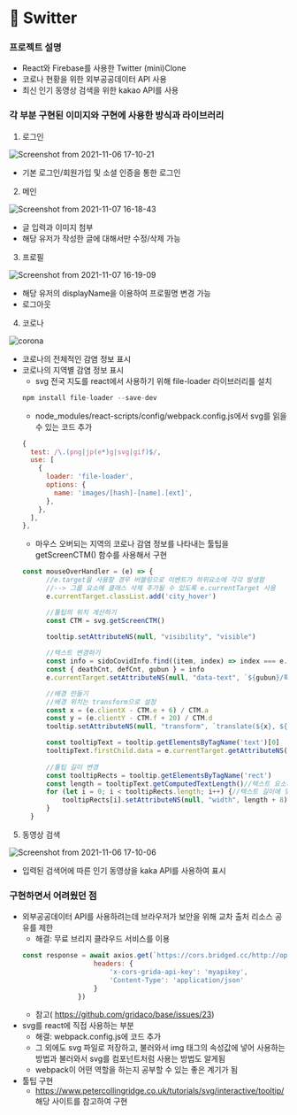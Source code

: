 # 🍬 Switter 
### 프로젝트 설명
* React와 Firebase를 사용한 Twitter (mini)Clone
* 코로나 현황을 위한 외부공공데이터 API 사용
* 최신 인기 동영상 검색을 위한 kakao API를 사용

### 각 부분 구현된 이미지와 구현에 사용한 방식과 라이브러리
1. 로그인

![Screenshot from 2021-11-06 17-10-21](https://user-images.githubusercontent.com/74355328/140602911-c095bbe8-a3f1-48fb-b3cc-0ae6ea067996.png)

* 기본 로그인/회원가입 및 소셜 인증을 통한 로그인


2. 메인

![Screenshot from 2021-11-07 16-18-43](https://user-images.githubusercontent.com/74355328/140636325-cddf112a-e258-4ca6-8395-4892a154cdd6.png) 

* 글 입력과 이미지 첨부
* 해당 유저가 작성한 글에 대해서만 수정/삭제 가능


3. 프로필

![Screenshot from 2021-11-07 16-19-09](https://user-images.githubusercontent.com/74355328/140636328-d4935e6e-a906-423a-9a62-387eeb35cce5.png)

* 해당 유저의 displayName을 이용하여 프로필명 변경 가능 
* 로그아웃


4. 코로나 

![corona](https://user-images.githubusercontent.com/74355328/146196626-114d1872-d5c5-4060-b6a5-c6e52e6131ec.gif)

* 코로나의 전체적인 감염 정보 표시
* 코로나의 지역별 감염 정보 표시
  * svg 전국 지도를 react에서 사용하기 위해 file-loader 라이브러리를 설치
  ```javascript
  npm install file-loader --save-dev
  ```
   * node_modules/react-scripts/config/webpack.config.js에서 svg를 읽을 수 있는 코드 추가
  ```javascript
  {
    test: /\.(png|jp(e*)g|svg|gif)$/,
    use: [
      {
        loader: 'file-loader',
        options: {
          name: 'images/[hash]-[name].[ext]',
        },
      },
    ],
  },
  ```
   * 마우스 오버되는 지역의 코로나 감염 정보를 나타내는 툴팁을 getScreenCTM() 함수를 사용해서 구현
  ```javascript
  const mouseOverHandler = (e) => {
        //e.target을 사용할 경우 버블링으로 이벤트가 하위요소에 각각 발생함
        //--> 그룹 요소에 클래스 삭제 추가될 수 있도록 e.currentTarget 사용 
        e.currentTarget.classList.add('city_hover')

        //툴팁의 위치 계산하기
        const CTM = svg.getScreenCTM()
       
        tooltip.setAttributeNS(null, "visibility", "visible")

        //텍스트 변경하기
        const info = sidoCovidInfo.find((item, index) => index === e.currentTarget.tabIndex)
        const { deathCnt, defCnt, gubun } = info
        e.currentTarget.setAttributeNS(null, "data-text", `${gubun}/확진자:${defCnt}명/사망자:${deathCnt}명`)

        //배경 만들기
        //배경 위치는 transform으로 설정 
        const x = (e.clientX - CTM.e + 6) / CTM.a
        const y = (e.clientY - CTM.f + 20) / CTM.d
        tooltip.setAttributeNS(null, "transform", `translate(${x}, ${y})`)

        const tooltipText = tooltip.getElementsByTagName('text')[0]
        tooltipText.firstChild.data = e.currentTarget.getAttributeNS(null, "data-text");
        
        //툴팁 길이 변경 
        const tooltipRects = tooltip.getElementsByTagName('rect')
        const length = tooltipText.getComputedTextLength()//텍스트 요소의 길이 구하기
        for (let i = 0; i < tooltipRects.length; i++) {//텍스트 길이에 맞게 넓이 변경
            tooltipRects[i].setAttributeNS(null, "width", length + 8);
        }    
    }
   ```

5. 동영상 검색

![Screenshot from 2021-11-06 17-10-06](https://user-images.githubusercontent.com/74355328/140602914-7a9f1ac9-c90f-46da-8719-42bf85a338c5.png)

* 입력된 검색어에 따른 인기 동영상을 kaka API를 사용하여 표시

### 구현하면서 어려웠던 점
* 외부공공데이터 API를 사용하려는데 브라우저가 보안을 위해 교차 출처 리소스 공유를 제한
  * 해결: 무료 브리지 클라우드 서비스를 이용
  ```javascript
  const response = await axios.get(`https://cors.bridged.cc/http://openapi.data.go.kr/...`, {
                    headers: {
                        'x-cors-grida-api-key': 'myapikey',
                        'Content-Type': 'application/json'
                    }
                })
  ```
  * 참고( https://github.com/gridaco/base/issues/23)
* svg를 react에 직접 사용하는 부분
  * 해결: webpack.config.js에 코드 추가
  * 그 외에도 svg 파일로 저장하고, 불러와서 img 태그의 속성값에 넣어 사용하는 방법과 불러와서 svg를 컴포넌트처럼 사용는 방법도 알게됨
  * webpack이 어떤 역할을 하는지 공부할 수 있는 좋은 계기가 됨
* 툴팁 구현
  * https://www.petercollingridge.co.uk/tutorials/svg/interactive/tooltip/ 해당 사이트를 참고하여 구현
